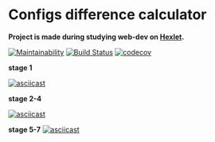 <h1>Configs difference calculator</h1>

**Project is made during studying web-dev on [Hexlet](https://ru.hexlet.io/?ref=50614).**

[![Maintainability](https://api.codeclimate.com/v1/badges/7fdf8101f14ac642b01e/maintainability)](https://codeclimate.com/github/TyrionFront/Difference-calculator/maintainability)
[![Build Status](https://travis-ci.org/TyrionFront/Difference-calculator.svg?branch=master)](https://travis-ci.org/TyrionFront/Difference-calculator)
[![codecov](https://codecov.io/gh/TyrionFront/Difference-calculator/branch/master/graph/badge.svg)](https://codecov.io/gh/TyrionFront/Difference-calculator)

**stage 1**

[![asciicast](https://asciinema.org/a/sADhEcpmGaoXVh1sUuItX0QMm.png)](https://asciinema.org/a/sADhEcpmGaoXVh1sUuItX0QMm)

**stage 2-4**

[![asciicast](https://asciinema.org/a/buGKBtTJbz7MiNqGGs9tv8HYQ.png)](https://asciinema.org/a/buGKBtTJbz7MiNqGGs9tv8HYQ)

**stage 5-7**
[![asciicast](https://asciinema.org/a/DtwITymREBy6kOOsr1SRi9cNs.png)](https://asciinema.org/a/DtwITymREBy6kOOsr1SRi9cNs)
